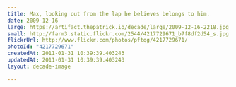 ```yaml
---
title: Max, looking out from the lap he believes belongs to him.
date: 2009-12-16
large: https://artifact.thepatrick.io/decade/large/2009-12-16-2218.jpg
small: http://farm3.static.flickr.com/2544/4217729671_b7f8df2d54_s.jpg
flickrUrl: http://www.flickr.com/photos/pftqg/4217729671/
photoId: "4217729671"
createdAt: 2011-01-31 10:39:39.403243
updatedAt: 2011-01-31 10:39:39.403243
layout: decade-image

---
```


